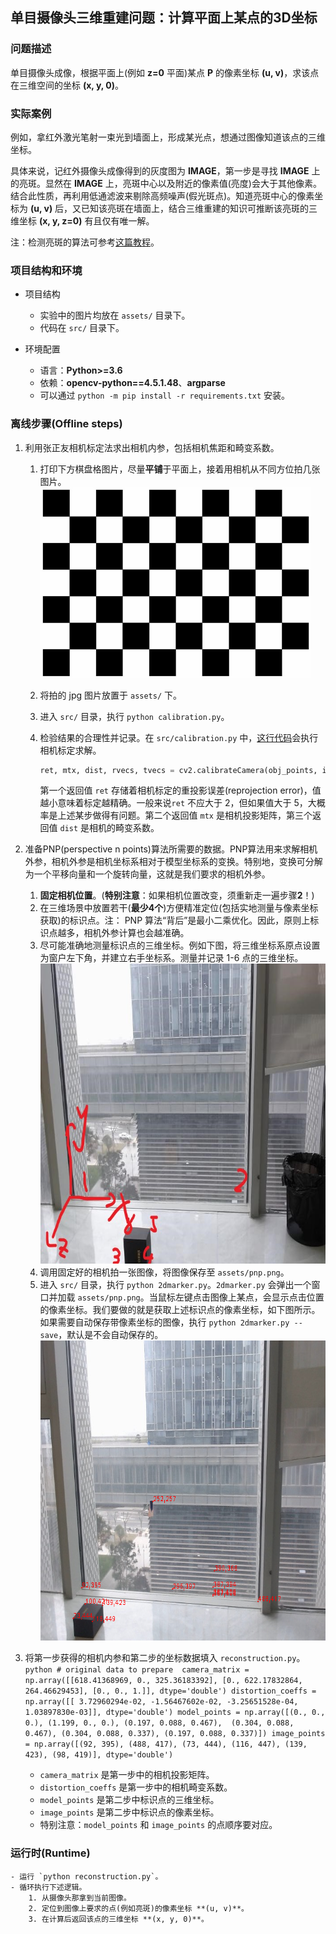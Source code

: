 ## 单目摄像头三维重建问题：计算平面上某点的3D坐标

### 问题描述

单目摄像头成像，根据平面上(例如 **z=0** 平面)某点 **P** 的像素坐标 **(u, v)**，求该点在三维空间的坐标 **(x, y, 0)**。

### 实际案例

例如，拿红外激光笔射一束光到墙面上，形成某光点，想通过图像知道该点的三维坐标。

具体来说，记红外摄像头成像得到的灰度图为 **IMAGE**，第一步是寻找 **IMAGE** 上的亮斑。显然在 **IMAGE** 上，亮斑中心以及附近的像素值(亮度)会大于其他像素。结合此性质，再利用低通滤波来剔除高频噪声(假光斑点)。知道亮斑中心的像素坐标为 **(u, v)** 后，又已知该亮斑在墙面上，结合三维重建的知识可推断该亮斑的三维坐标 **(x, y, z=0)** 有且仅有唯一解。

注：检测亮斑的算法可参考[这篇教程](https://www.pyimagesearch.com/2016/10/31/detecting-multiple-bright-spots-in-an-image-with-python-and-opencv/)。

### 项目结构和环境

- 项目结构
  - 实验中的图片均放在 `assets/` 目录下。
  - 代码在 `src/` 目录下。

- 环境配置
  - 语言：**Python>=3.6**
  - 依赖：**opencv-python==4.5.1.48**、**argparse**
  - 可以通过 `python -m pip install -r requirements.txt` 安装。

### 离线步骤(Offline steps)

1. 利用张正友相机标定法求出相机内参，包括相机焦距和畸变系数。
   1. 打印下方棋盘格图片，尽量**平铺**于平面上，接着用相机从不同方位拍几张图片。<img src="https://github.com/Zju-George/3DReconstructionExample/raw/main/assets/checkerboard.png" alt="HMI" width="433" height="305" align="bottom" />
   
   2. 将拍的 jpg 图片放置于 `assets/` 下。
   3. 进入 `src/` 目录，执行 `python calibration.py`。
   4. 检验结果的合理性并记录。在 `src/calibration.py` 中，[这行代码](https://github.com/Zju-George/3DReconstructionExample/blob/a2ab1cc6d42094d5043bbdafdee6d1865ed5240b/src/calibration.py#L44)会执行相机标定求解。
        ```python
        ret, mtx, dist, rvecs, tvecs = cv2.calibrateCamera(obj_points, img_points, size, None, None)
        ```
        第一个返回值 `ret` 存储着相机标定的重投影误差(reprojection error)，值越小意味着标定越精确。一般来说`ret` 不应大于 2，但如果值大于 5，大概率是上述某步做得有问题。第二个返回值 `mtx` 是相机投影矩阵，第三个返回值 `dist` 是相机的畸变系数。
   

2. 准备PNP(perspective n points)算法所需要的数据。PNP算法用来求解相机外参，相机外参是相机坐标系相对于模型坐标系的变换。特别地，变换可分解为一个平移向量和一个旋转向量，这就是我们要求的相机外参。
   1. **固定相机位置**。(**特别注意**：如果相机位置改变，须重新走一遍步骤**2**！)
   2. 在三维场景中放置若干(**最少4个**)方便精准定位(包括实地测量与像素坐标获取)的标识点。注： PNP 算法“背后”是最小二乘优化。因此，原则上标识点越多，相机外参计算也会越准确。
   3. 尽可能准确地测量标识点的三维坐标。例如下图，将三维坐标系原点设置为窗户左下角，并建立右手坐标系。测量并记录 1-6 点的三维坐标。
        <img src="https://github.com/Zju-George/3DReconstructionExample/raw/main/assets/image.jpg" alt="HMI" width="640" height="480" align="bottom" />
   4. 调用固定好的相机拍一张图像，将图像保存至 `assets/pnp.png`。
   5. 进入 `src/` 目录，执行 `python 2dmarker.py`。`2dmarker.py` 会弹出一个窗口并加载 `assets/pnp.png`。当鼠标左键点击图像上某点，会显示点击位置的像素坐标。我们要做的就是获取上述标识点的像素坐标，如下图所示。如果需要自动保存带像素坐标的图像，执行 `python 2dmarker.py --save`，默认是不会自动保存的。
        <img src="https://github.com/Zju-George/3DReconstructionExample/raw/main/assets/2dmarker.png" alt="HMI" width="640" height="480" align="bottom" />
3. 将第一步获得的相机内参和第二步的坐标数据填入 `reconstruction.py`。
        ```python
        # original data to prepare 
        camera_matrix = np.array([[618.41368969, 0., 325.36183392], [0., 622.17832864, 264.46629453], [0., 0., 1.]], dtype='double')
        distortion_coeffs =  np.array([[ 3.72960294e-02, -1.56467602e-02, -3.25651528e-04, 1.03897830e-03]], dtype='double')
        model_points = np.array([(0., 0., 0.), (1.199, 0., 0.), (0.197, 0.088, 0.467), 
                                (0.304, 0.088, 0.467), (0.304, 0.088, 0.337), (0.197, 0.088, 0.337)])
        image_points = np.array([(92, 395), (488, 417), (73, 444), (116, 447), (139, 423), (98, 419)], dtype='double')
        ```
    - `camera_matrix` 是第一步中的相机投影矩阵。
    - `distortion_coeffs` 是第一步中的相机畸变系数。
    - `model_points` 是第二步中标识点的三维坐标。
    - `image_points` 是第二步中标识点的像素坐标。
    - 特别注意：`model_points` 和 `image_points` 的点顺序要对应。


### 运行时(Runtime)
    - 运行 `python reconstruction.py`。
    - 循环执行下述逻辑。
        1. 从摄像头那拿到当前图像。
        2. 定位到图像上要求的点(例如亮斑)的像素坐标 **(u, v)**。
        3. 在计算后返回该点的三维坐标 **(x, y, 0)**。
